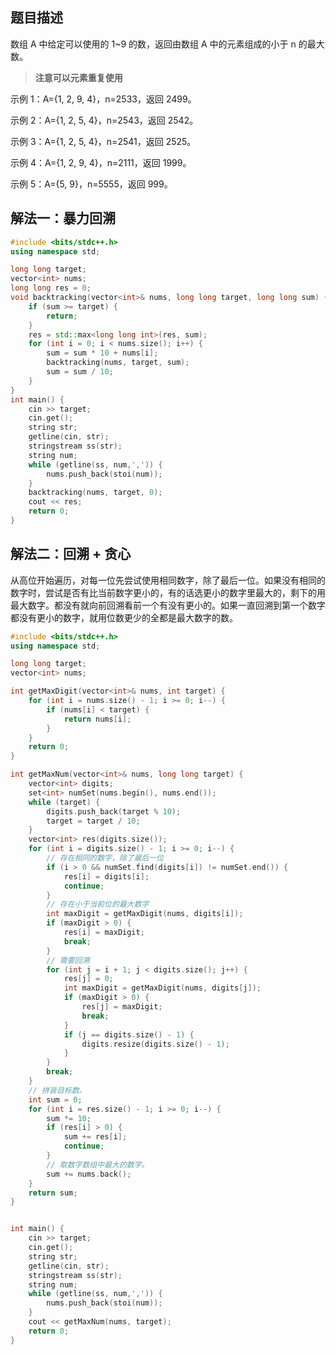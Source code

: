 ## 题目描述

数组 A 中给定可以使用的 1~9 的数，返回由数组 A 中的元素组成的小于 n 的最大数。

> **注意可以元素重复使用**

示例 1：A={1, 2, 9, 4}，n=2533，返回 2499。

示例 2：A={1, 2, 5, 4}，n=2543，返回 2542。

示例 3：A={1, 2, 5, 4}，n=2541，返回 2525。

示例 4：A={1, 2, 9, 4}，n=2111，返回 1999。

示例 5：A={5, 9}，n=5555，返回 999。

## 解法一：暴力回溯

```cpp
#include <bits/stdc++.h>
using namespace std;

long long target;
vector<int> nums;
long long res = 0;
void backtracking(vector<int>& nums, long long target, long long sum) {
    if (sum >= target) {
        return;
    }
    res = std::max<long long int>(res, sum);
    for (int i = 0; i < nums.size(); i++) {
        sum = sum * 10 + nums[i];
        backtracking(nums, target, sum);
        sum = sum / 10;
    }
}
int main() {
    cin >> target;
    cin.get();
    string str;
    getline(cin, str);
    stringstream ss(str);
    string num;
    while (getline(ss, num,',')) {
        nums.push_back(stoi(num));
    }
    backtracking(nums, target, 0);
    cout << res;
    return 0;
}
```

## 解法二：回溯 + 贪心

从高位开始遍历，对每一位先尝试使用相同数字，除了最后一位。如果没有相同的数字时，尝试是否有比当前数字更小的，有的话选更小的数字里最大的，剩下的用最大数字。都没有就向前回溯看前一个有没有更小的。如果一直回溯到第一个数字都没有更小的数字，就用位数更少的全都是最大数字的数。

```cpp
#include <bits/stdc++.h>
using namespace std;

long long target;
vector<int> nums;

int getMaxDigit(vector<int>& nums, int target) {
    for (int i = nums.size() - 1; i >= 0; i--) {
        if (nums[i] < target) {
            return nums[i];
        }
    }
    return 0;
}

int getMaxNum(vector<int>& nums, long long target) {
    vector<int> digits;
    set<int> numSet(nums.begin(), nums.end());
    while (target) {
        digits.push_back(target % 10);
        target = target / 10;
    }
    vector<int> res(digits.size());
    for (int i = digits.size() - 1; i >= 0; i--) {
        // 存在相同的数字，除了最后一位
        if (i > 0 && numSet.find(digits[i]) != numSet.end()) {
            res[i] = digits[i];
            continue;
        }
        // 存在小于当前位的最大数字
        int maxDigit = getMaxDigit(nums, digits[i]);
        if (maxDigit > 0) {
            res[i] = maxDigit;
            break;
        }
        // 需要回溯
        for (int j = i + 1; j < digits.size(); j++) {
            res[j] = 0;
            int maxDigit = getMaxDigit(nums, digits[j]);
            if (maxDigit > 0) {
                res[j] = maxDigit;
                break;
            }
            if (j == digits.size() - 1) {
                digits.resize(digits.size() - 1);
            }
        }
        break;
    }
    // 拼装目标数。
    int sum = 0;
    for (int i = res.size() - 1; i >= 0; i--) {
        sum *= 10;
        if (res[i] > 0) {
            sum += res[i];
            continue;
        }
        // 取数字数组中最大的数字。
        sum += nums.back();
    }
    return sum;
}


int main() {
    cin >> target;
    cin.get();
    string str;
    getline(cin, str);
    stringstream ss(str);
    string num;
    while (getline(ss, num,',')) {
        nums.push_back(stoi(num));
    }
    cout << getMaxNum(nums, target);
    return 0;
}
```

